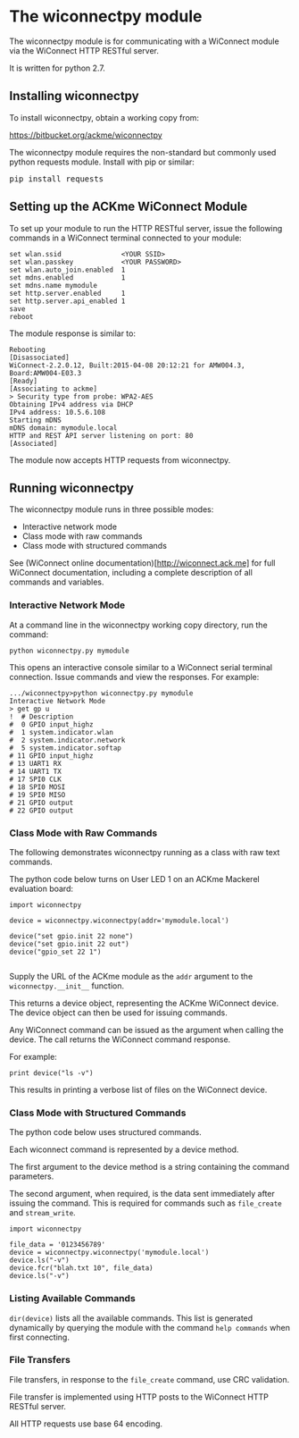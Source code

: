 # The wiconnectpy module

The wiconnectpy module is for communicating with a WiConnect module via the WiConnect HTTP RESTful server.

It is written for python 2.7.

## Installing wiconnectpy

To install wiconnectpy, obtain a working copy from:

https://bitbucket.org/ackme/wiconnectpy

The wiconnectpy module requires the non-standard but commonly used python requests module. Install with pip or similar:
<pre>pip install requests</pre>

## Setting up the ACKme WiConnect Module

To set up your module to run the HTTP RESTful server, issue the following commands in a WiConnect terminal connected to your module:

```
set wlan.ssid               <YOUR SSID>
set wlan.passkey            <YOUR PASSWORD>
set wlan.auto_join.enabled  1    
set mdns.enabled            1
set mdns.name mymodule
set http.server.enabled     1
set http.server.api_enabled 1
save
reboot
```

The module response is similar to:
```
Rebooting
[Disassociated]
WiConnect-2.2.0.12, Built:2015-04-08 20:12:21 for AMW004.3, Board:AMW004-E03.3
[Ready]
[Associating to ackme]
> Security type from probe: WPA2-AES
Obtaining IPv4 address via DHCP
IPv4 address: 10.5.6.108
Starting mDNS
mDNS domain: mymodule.local
HTTP and REST API server listening on port: 80
[Associated]
```

The module now accepts HTTP requests from wiconnectpy.

## Running wiconnectpy

The wiconnectpy module runs in three possible modes:

* Interactive network mode
* Class mode with raw commands
* Class mode with structured commands

See (WiConnect online documentation)[http://wiconnect.ack.me] for full WiConnect documentation, including a complete description of all commands and variables.

### Interactive Network Mode

At a command line in the wiconnectpy working copy directory, run the command:
```
python wiconnectpy.py mymodule
```

This opens an interactive console similar to a WiConnect serial terminal connection. Issue commands and view the responses. For example:

```
.../wiconnectpy>python wiconnectpy.py mymodule
Interactive Network Mode
> get gp u
!  # Description
#  0 GPIO input_highz
#  1 system.indicator.wlan
#  2 system.indicator.network
#  5 system.indicator.softap
# 11 GPIO input_highz
# 13 UART1 RX
# 14 UART1 TX
# 17 SPI0 CLK
# 18 SPI0 MOSI
# 19 SPI0 MISO
# 21 GPIO output
# 22 GPIO output
```


### Class Mode with Raw Commands

The following demonstrates wiconnectpy running as a class with raw text commands. 

The python code below turns on User LED 1 on an ACKme Mackerel evaluation board:

```
import wiconnectpy

device = wiconnectpy.wiconnectpy(addr='mymodule.local')

device("set gpio.init 22 none") 
device("set gpio.init 22 out") 
device("gpio_set 22 1") 


```

Supply the URL of the ACKme module as the ``addr`` argument to the ``wiconnectpy.__init__`` function. 

This returns a device object, representing the ACKme WiConnect device. The device object can then be used for issuing commands. 

Any WiConnect command can be issued as the argument when calling the device. The call returns the WiConnect command response.

For example:

```
print device("ls -v") 
```

This results in printing a verbose list of files on the WiConnect device.

### Class Mode with Structured Commands

The python code below uses structured commands. 

Each wiconnect command is represented by a device method.

The first argument to the device method is a string containing the command parameters.

The second argument, when required, is the data sent immediately after issuing the command. This is required for commands such as `file_create` and `stream_write`. 

```
import wiconnectpy

file_data = '0123456789'
device = wiconnectpy.wiconnectpy('mymodule.local')
device.ls("-v")
device.fcr("blah.txt 10", file_data)
device.ls("-v")
```
 
### Listing Available Commands

`dir(device)` lists all the available commands. This list is generated dynamically by querying the module with the command `help commands` when first connecting.

### File Transfers
 
File transfers, in response to the `file_create` command, use CRC validation.

File transfer is implemented using HTTP posts to the WiConnect HTTP RESTful server.

All HTTP requests use base 64 encoding.

 

